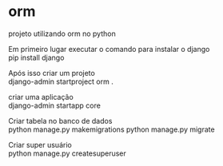# orm  
projeto utilizando orm no python 


Em primeiro lugar executar o comando para instalar o django  
pip install django

Após isso criar um projeto  
django-admin startproject orm .

criar uma aplicação  
django-admin startapp core


Criar tabela no banco de dados  
python manage.py makemigrations
python manage.py migrate

Criar super usuário  
python manage.py createsuperuser



